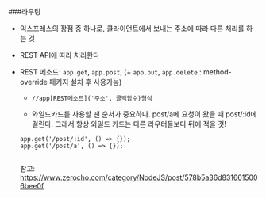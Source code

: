 ###라우팅
- 익스프레스의 장점 중 하나로, 클라이언트에서 보내는 주소에 따라 다른 처리를 하는 것
- REST API에 따라 처리한다
- REST 메소드: ```app.get```, ```app.post```, (+ ```app.put```, ```app.delete``` : method-override 패키지 설치 후 사용가능)
  - ```
    //app[REST메소드]('주소', 콜백함수)형식
    
    ```
  - 와일드카드를 사용할 땐 순서가 중요하다. post/a에 요청이 왔을 때 post/:id에 걸린다. 그래서 항상 와일드 카드는 다른 라우터들보다 뒤에 적을 것!
  ```
  app.get('/post/:id', () => {});
  app.get('/post/a', () => {});
 
  ```
  
  참고: https://www.zerocho.com/category/NodeJS/post/578b5a36d8316615006bee0f
